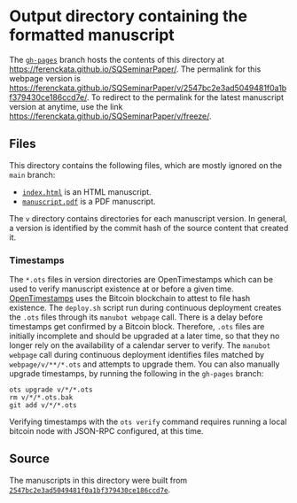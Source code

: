 # Output directory containing the formatted manuscript

The [`gh-pages`](https://github.com/ferenckata/SQSeminarPaper/tree/gh-pages) branch hosts the contents of this directory at <https://ferenckata.github.io/SQSeminarPaper/>.
The permalink for this webpage version is <https://ferenckata.github.io/SQSeminarPaper/v/2547bc2e3ad5049481f0a1bf379430ce186ccd7e/>.
To redirect to the permalink for the latest manuscript version at anytime, use the link <https://ferenckata.github.io/SQSeminarPaper/v/freeze/>.

## Files

This directory contains the following files, which are mostly ignored on the `main` branch:

+ [`index.html`](index.html) is an HTML manuscript.
+ [`manuscript.pdf`](manuscript.pdf) is a PDF manuscript.

The `v` directory contains directories for each manuscript version.
In general, a version is identified by the commit hash of the source content that created it.

### Timestamps

The `*.ots` files in version directories are OpenTimestamps which can be used to verify manuscript existence at or before a given time.
[OpenTimestamps](https://opentimestamps.org/) uses the Bitcoin blockchain to attest to file hash existence.
The `deploy.sh` script run during continuous deployment creates the `.ots` files through its `manubot webpage` call.
There is a delay before timestamps get confirmed by a Bitcoin block.
Therefore, `.ots` files are initially incomplete and should be upgraded at a later time, so that they no longer rely on the availability of a calendar server to verify.
The `manubot webpage` call during continuous deployment identifies files matched by `webpage/v/**/*.ots` and attempts to upgrade them.
You can also manually upgrade timestamps, by running the following in the `gh-pages` branch:

```shell
ots upgrade v/*/*.ots
rm v/*/*.ots.bak
git add v/*/*.ots
```

Verifying timestamps with the `ots verify` command requires running a local bitcoin node with JSON-RPC configured, at this time.

## Source

The manuscripts in this directory were built from
[`2547bc2e3ad5049481f0a1bf379430ce186ccd7e`](https://github.com/ferenckata/SQSeminarPaper/commit/2547bc2e3ad5049481f0a1bf379430ce186ccd7e).
